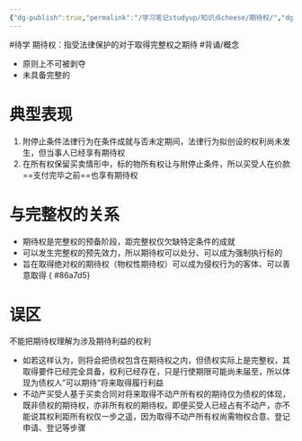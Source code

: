 ```yaml
---
{"dg-publish":true,"permalink":"/学习笔记studyup/知识点cheese/期待权/","dgPassFrontmatter":true,"noteIcon":"","created":"2024-07-05T16:07:46.273+08:00","updated":"2024-10-17T10:15:09.168+08:00"}
---
```


#待学 
期待权：指受法律保护的对于取得完整权之期待 #背诵/概念 
- 原则上不可被剥夺
- 未具备完整的
# 典型表现 
1. 附停止条件法律行为在条件成就与否未定期间，法律行为拟创设的权利尚未发生，但当事人已经享有期待权
2. 在所有权保留买卖情形中，标的物所有权让与附停止条件，所以买受人在价款==支付完毕之前==也享有期待权
# 与完整权的关系
- 期待权是完整权的预备阶段，距完整权仅欠缺特定条件的成就
- 可以发生完整权的预先效力，所以期待权可以处分、可以成为强制执行标的
- 旨在取得绝对权的期待权（物权性期待权）可以成为侵权行为的客体、可以善意取得
{ #86a7d5}


# 误区
不能把期待权理解为涉及期待利益的权利
- 如若这样认为，则将会把债权包含在期待权之内，但债权实际上是完整权，其取得要件已经完全具备，权利已经存在，只是行使期限可能尚未届至，所以体现为债权人“可以期待”将来取得履行利益
- 不动产买受人基于买卖合同对将来取得不动产所有权的期待仅为债权的体现，既非债权的期待权，亦非所有权的期待权。即便买受人已经占有不动产，亦不能说其权利距所有权仅一步之遥，因为取得不动产所有权尚需物权合意、登记申请、登记等步骤

